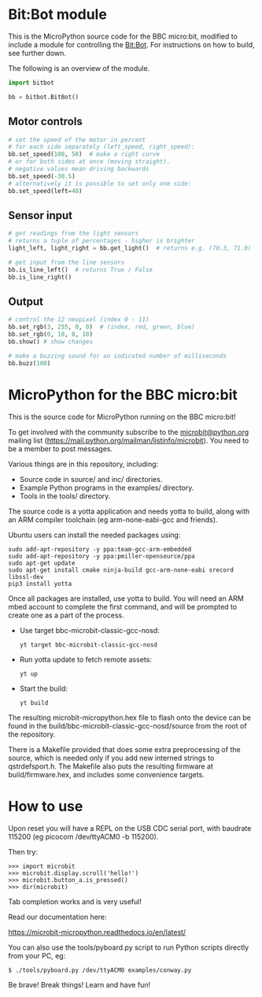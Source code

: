 Bit:Bot module
==============

This is the MicroPython source code for the BBC micro:bit, modified to
include a module for controlling the [Bit:Bot](4tronix.co.uk/bitbot).
For instructions on how to build, see further down.

The following is an overview of the module.

```python
import bitbot

bb = bitbot.BitBot()
```

Motor controls
--------------

```python
# set the speed of the motor in percent
# for each side separately (left_speed, right_speed):
bb.set_speed(100, 50)  # make a right curve
# or for both sides at once (moving straight).
# negative values mean driving backwards
bb.set_speed(-30.5)
# alternatively it is possible to set only one side:
bb.set_speed(left=40)
```

Sensor input
------------
```python
# get readings from the light sensors
# returns a tuple of percentages - higher is brighter
light_left, light_right = bb.get_light()  # returns e.g. (70.3, 71.0)

# get input from the line sensors
bb.is_line_left()  # returns True / False
bb.is_line_right()
```

Output
------
```python
# control the 12 neopixel (index 0 - 11)
bb.set_rgb(3, 255, 0, 0)  # (index, red, green, blue)
bb.set_rgb(0, 10, 0, 10)
bb.show() # show changes

# make a buzzing sound for an indicated number of milliseconds
bb.buzz(100)
```


MicroPython for the BBC micro:bit
=================================

This is the source code for MicroPython running on the BBC micro:bit!

To get involved with the community subscribe to the microbit@python.org
mailing list (https://mail.python.org/mailman/listinfo/microbit). You need to
be a member to post messages.

Various things are in this repository, including:
- Source code in source/ and inc/ directories.
- Example Python programs in the examples/ directory.
- Tools in the tools/ directory.

The source code is a yotta application and needs yotta to build, along
with an ARM compiler toolchain (eg arm-none-eabi-gcc and friends).

Ubuntu users can install the needed packages using:
```
sudo add-apt-repository -y ppa:team-gcc-arm-embedded
sudo add-apt-repository -y ppa:pmiller-opensource/ppa
sudo apt-get update
sudo apt-get install cmake ninja-build gcc-arm-none-eabi srecord libssl-dev
pip3 install yotta
```

Once all packages are installed, use yotta to build.  You will need an ARM
mbed account to complete the first command, and will be prompted to create one
as a part of the process.

- Use target bbc-microbit-classic-gcc-nosd:

  ```
  yt target bbc-microbit-classic-gcc-nosd
  ```

- Run yotta update to fetch remote assets:

  ```
  yt up
  ```

- Start the build:

  ```
  yt build
  ```

The resulting microbit-micropython.hex file to flash onto the device can be
found in the build/bbc-microbit-classic-gcc-nosd/source from the root of the
repository.

There is a Makefile provided that does some extra preprocessing of the source,
which is needed only if you add new interned strings to qstrdefsport.h.  The
Makefile also puts the resulting firmware at build/firmware.hex, and includes
some convenience targets.

How to use
==========

Upon reset you will have a REPL on the USB CDC serial port, with baudrate
115200 (eg picocom /dev/ttyACM0 -b 115200).

Then try:

    >>> import microbit
    >>> microbit.display.scroll('hello!')
    >>> microbit.button_a.is_pressed()
    >>> dir(microbit)

Tab completion works and is very useful!

Read our documentation here:

https://microbit-micropython.readthedocs.io/en/latest/

You can also use the tools/pyboard.py script to run Python scripts directly
from your PC, eg:

    $ ./tools/pyboard.py /dev/ttyACM0 examples/conway.py

Be brave! Break things! Learn and have fun!
